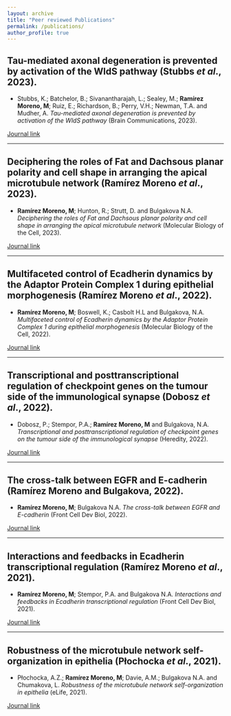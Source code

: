 ```yaml
---
layout: archive
title: "Peer reviewed Publications"
permalink: /publications/
author_profile: true
---
```



## Tau-mediated axonal degeneration is prevented by activation of the WldS pathway (Stubbs *et al*., 2023).


- Stubbs, K.; Batchelor, B.; Sivanantharajah, L.; Sealey, M.; **Ramírez Moreno, M**; Ruiz, E.; Richardson, B.; Perry, V.H.; Newman, T.A. and Mudher, A. *Tau-mediated axonal degeneration is prevented by activation of the WldS pathway* (Brain Communications, 2023).

[Journal link](https://academic.oup.com/braincomms/advance-article/doi/10.1093/braincomms/fcad052/7073760)

---

## Deciphering the roles of Fat and Dachsous planar polarity and cell shape in arranging the apical microtubule network (Ramírez Moreno *et al*., 2023).

- **Ramírez Moreno, M**; Hunton, R.; Strutt, D. and Bulgakova N.A. *Deciphering the roles of Fat and Dachsous planar polarity and cell shape in arranging the apical microtubule network* (Molecular Biology of the Cell, 2023).

[Journal link](https://www.molbiolcell.org/doi/10.1091/mbc.E22-09-0442?url_ver=Z39.88-2003&rfr_id=ori:rid:crossref.org&rfr_dat=cr_pub%20%200pubmed)

---

## Multifaceted control of Ecadherin dynamics by the Adaptor Protein Complex 1 during epithelial morphogenesis (Ramírez Moreno *et al*., 2022).

- **Ramírez Moreno, M**; Boswell, K.; Casbolt H.L and Bulgakova, N.A. *Multifaceted control of Ecadherin dynamics by the Adaptor Protein Complex 1 during epithelial morphogenesis* (Molecular Biology of the Cell, 2022).

[Journal link](https://www.molbiolcell.org/doi/10.1091/mbc.E21-12-0598?url_ver=Z39.88-2003&rfr_id=ori:rid:crossref.org&rfr_dat=cr_pub%20%200pubmed)

---

## Transcriptional and posttranscriptional regulation of checkpoint genes on the tumour side of the immunological synapse (Dobosz *et al*., 2022).

- Dobosz, P.; Stempor, P.A.; **Ramírez Moreno, M** and Bulgakova, N.A. *Transcriptional and posttranscriptional regulation of checkpoint genes on the tumour side of the immunological synapse* (Heredity, 2022).

[Journal link](https://www.nature.com/articles/s41437-022-00533-1)

---

## The cross-talk between EGFR and E-cadherin (Ramírez Moreno and Bulgakova, 2022).

- **Ramírez Moreno, M**; Bulgakova N.A. *The cross-talk between EGFR and E-cadherin* (Front Cell Dev Biol, 2022).

[Journal link](https://www.frontiersin.org/articles/10.3389/fcell.2021.828673/full)

---
## Interactions and feedbacks in Ecadherin transcriptional regulation (Ramírez Moreno *et al*., 2021).

- **Ramírez Moreno, M**; Stempor, P.A. and Bulgakova N.A. *Interactions and feedbacks in Ecadherin transcriptional regulation* (Front Cell Dev Biol, 2021).

[Journal link](https://www.frontiersin.org/articles/10.3389/fcell.2021.701175/full)

---

## Robustness of the microtubule network self-organization in epithelia (Płochocka *et al*., 2021).

- Płochocka, A.Z.; **Ramírez Moreno, M**; Davie, A.M.; Bulgakova N.A. and Chumakova, L. *Robustness of the microtubule network self-organization in epithelia* (eLife, 2021).

[Journal link](https://elifesciences.org/articles/59529)




